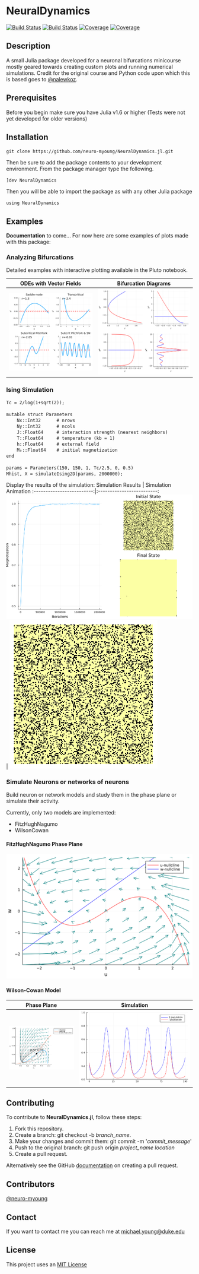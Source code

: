 # NeuralDynamics

[![Build Status](https://travis-ci.com/neuro-myoung/NeuralDynamics.jl.svg?branch=master)](https://travis-ci.com/neuro-myoung/NeuralDynamics.jl)
[![Build Status](https://ci.appveyor.com/api/projects/status/github/neuro-myoung/NeuralDynamics.jl?svg=true)](https://ci.appveyor.com/project/neuro-myoung/NeuralDynamics-jl)
[![Coverage](https://codecov.io/gh/neuro-myoung/NeuralDynamics.jl/branch/master/graph/badge.svg)](https://codecov.io/gh/neuro-myoung/NeuralDynamics.jl)
[![Coverage](https://coveralls.io/repos/github/neuro-myoung/NeuralDynamics.jl/badge.svg?branch=master)](https://coveralls.io/github/neuro-myoung/NeuralDynamics.jl?branch=master)

## Description
A small Julia package developed for a neuronal bifurcations minicourse mostly geared towards creating custom plots and running numerical simulations. Credit for the original course and Python code upon which this is based goes to [@nalewkoz](https://github.com/nalewkoz).

## Prerequisites

Before you begin make sure you have Julia v1.6 or higher (Tests were not yet developed for older versions)

## Installation

```
git clone https://github.com/neuro-myoung/NeuralDynamics.jl.git
```

Then be sure to add the package contents to your development environment. From the package manager type the following.

```
]dev NeuralDynamics
```
Then you will be able to import the package as with any other Julia package
```
using NeuralDynamics
```

## Examples
**Documentation** to come...
For now here are some examples of plots made with this package:

### Analyzing Bifurcations

Detailed examples with interactive plotting available in the Pluto notebook.

ODEs with Vector Fields             |  Bifurcation Diagrams
:-------------------------:|:-------------------------:
![](https://raw.githubusercontent.com/neuro-myoung/NeuralDynamics.jl/f9b9d48dbe679c9e99e6ddc4023e7230a40fa57e/assets/difEqs.svg) | ![](https://raw.githubusercontent.com/neuro-myoung/NeuralDynamics.jl/f9b9d48dbe679c9e99e6ddc4023e7230a40fa57e/assets/bifurcationPlots.svg)

### Ising Simulation
```
Tc = 2/log(1+sqrt(2));
	
mutable struct Parameters
	Nx::Int32      # nrows
	Ny::Int32      # ncols
	J::Float64     # interaction strength (nearest neighbors)
	T::Float64     # temperature (kb = 1)
	h::Float64     # external field
	M₀::Float64    # initial magnetization
end
	
params = Parameters(150, 150, 1, Tc/2.5, 0, 0.5)
Mhist, X = simulateIsing2D(params, 2000000);
```

Display the results of the simulation:
Simulation Results             |  Simulation Animation
:-------------------------:|:-------------------------:
![](https://raw.githubusercontent.com/neuro-myoung/NeuralDynamics.jl/master/assets/Ising1.png) | ![](https://raw.githubusercontent.com/neuro-myoung/NeuralDynamics.jl/master/assets/anim_fps15.gif)

### Simulate Neurons or networks of neurons

Build neuron or network models and study them in the phase plane or simulate their activity.

Currently, only two models are implemented:
- FitzHughNagumo
- WilsonCowan

#### FitzHughNagumo Phase Plane
![](https://github.com/neuro-myoung/NeuralDynamics.jl/blob/6042a30b1e5d905dc830c2fd47834dfe63574396/assets/fhn_phaseplane.svg)

#### Wilson-Cowan Model
Phase Plane             |  Simulation
:-------------------------:|:-------------------------:
![](https://github.com/neuro-myoung/NeuralDynamics.jl/blob/6042a30b1e5d905dc830c2fd47834dfe63574396/assets/wilsoncowan_phase.png) | ![](https://github.com/neuro-myoung/NeuralDynamics.jl/blob/6042a30b1e5d905dc830c2fd47834dfe63574396/assets/wilsoncowan_activity.svg)

## Contributing
To contribute to **NeuralDynamics.jl**, follow these steps:

1. Fork this repository.
2. Create a branch: git checkout -b *branch_name*.
3. Make your changes and commit them: git commit -m '*commit_message*'
4. Push to the original branch: git push origin *project_name* *location*
5. Create a pull request.

Alternatively see the GitHub [documentation](https://help.github.com/en/github/collaborating-with-issues-and-pull-requests/creating-a-pull-request) on creating a pull request.

## Contributors

[@neuro-myoung](https://github.com/neuro-myoung)

## Contact

If you want to contact me you can reach me at michael.young@duke.edu

## License
This project uses an [MIT License](https://opensource.org/licenses/MIT)